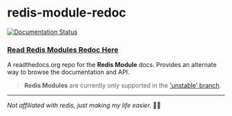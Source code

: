 # redis-module-redoc

[![Documentation Status](https://readthedocs.org/projects/redis-module-redoc/badge/?version=latest)](http://redis-module-redoc.readthedocs.io/en/latest/?badge=latest)

### [Read Redis Modules Redoc Here](http://redis-module-redoc.readthedocs.io/en/latest/)

A readthedocs.org repo for the __Redis Module__ docs. Provides an alternate way to browse the documentation and API.

> __Redis Modules__ are currently only supported in the ['unstable' branch](http://redis.io/download).

---

_Not affiliated with redis, just making my life easier._ 🛀🏼 
